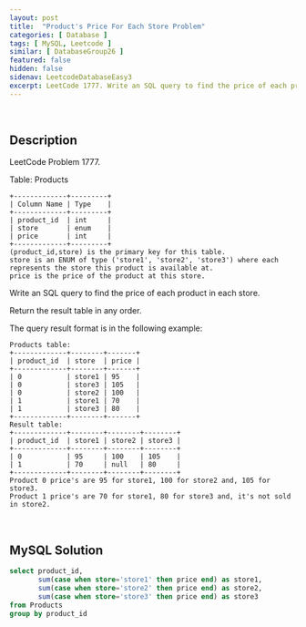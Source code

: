 ```yaml
---
layout: post
title:  "Product's Price For Each Store Problem"
categories: [ Database ]
tags: [ MySQL, Leetcode ]
similar: [ DatabaseGroup26 ]
featured: false
hidden: false
sidenav: LeetcodeDatabaseEasy3
excerpt: LeetCode 1777. Write an SQL query to find the price of each product in each store.
---
```


<br />

## Description

LeetCode Problem 1777. 

Table: Products
```
+-------------+---------+
| Column Name | Type    |
+-------------+---------+
| product_id  | int     |
| store       | enum    |
| price       | int     |
+-------------+---------+
(product_id,store) is the primary key for this table.
store is an ENUM of type ('store1', 'store2', 'store3') where each represents the store this product is available at.
price is the price of the product at this store.
```

Write an SQL query to find the price of each product in each store.

Return the result table in any order.

The query result format is in the following example:

 
```
Products table:
+-------------+--------+-------+
| product_id  | store  | price |
+-------------+--------+-------+
| 0           | store1 | 95    |
| 0           | store3 | 105   |
| 0           | store2 | 100   |
| 1           | store1 | 70    |
| 1           | store3 | 80    |
+-------------+--------+-------+
Result table:
+-------------+--------+--------+--------+
| product_id  | store1 | store2 | store3 |
+-------------+--------+--------+--------+
| 0           | 95     | 100    | 105    |
| 1           | 70     | null   | 80     |
+-------------+--------+--------+--------+
Product 0 price's are 95 for store1, 100 for store2 and, 105 for store3.
Product 1 price's are 70 for store1, 80 for store3 and, it's not sold in store2.
```

<br />

## MySQL Solution


```sql
select product_id, 
       sum(case when store='store1' then price end) as store1,
       sum(case when store='store2' then price end) as store2,
       sum(case when store='store3' then price end) as store3
from Products
group by product_id
```
